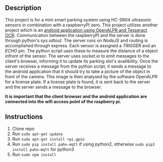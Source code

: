 ## Description
This project is for a mini smart parking system using HC-SR04 ultrasonic sensors in combination with a raspberryPI zero. This project utilizes another project which is an [android application using OpenALPR and Tesseract OCR](https://github.com/gabrieldimi/OpenAlprDroidApp). Communication between the raspberryPI and the server is done through python's *sys.sdtout*. The server runs on *NodeJS* and routing is accomplished through express. Each sensor is assigned a *TRIGGER* and an *ECHO* pin. The python script uses these to measure the distance of a object infront of the sensor. 
The server uses *socket.io* to emit messages to the client's browser, informing it to update its parking slot's availibility. Once the server receives a message from the python script, it sends a message to the android application that it should try to take a picture of the object in front of the camera. This image is then analysed by the software OpenALPR for a license plate. If a license plate is found, it is sent back to the server and the server sends a message to the browser.

**It is important that the client browser and the android application are connected into the wifi access point of the raspberry pi.**

## Instructions
1. Clone repo
2. Run `sudo apt-get update`
3. Run `sudo apt-get install rpi.gpio`
4. Run `sudo pip install paho-mqtt` if using python2, otherwise `sudo pip3 install paho-mqtt` for python3
6. Run `sudo npm install`